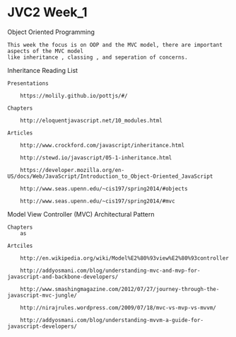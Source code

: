 JVC2 Week_1
====

Object Oriented Programming

	This week the focus is on OOP and the MVC model, there are important aspects of the MVC model
	like inheritance , classing , and seperation of concerns.


Inheritance Reading List

	Presentations

		https://molily.github.io/pottjs/#/

	Chapters

		http://eloquentjavascript.net/10_modules.html

	Articles

		http://www.crockford.com/javascript/inheritance.html

		http://stewd.io/javascript/05-1-inheritance.html

		https://developer.mozilla.org/en-US/docs/Web/JavaScript/Introduction_to_Object-Oriented_JavaScript

		http://www.seas.upenn.edu/~cis197/spring2014/#objects

		http://www.seas.upenn.edu/~cis197/spring2014/#mvc



Model View Controller (MVC) Architectural Pattern

	Chapters
		as

	Artciles

		http://en.wikipedia.org/wiki/Model%E2%80%93view%E2%80%93controller

		http://addyosmani.com/blog/understanding-mvc-and-mvp-for-javascript-and-backbone-developers/

		http://www.smashingmagazine.com/2012/07/27/journey-through-the-javascript-mvc-jungle/

		http://nirajrules.wordpress.com/2009/07/18/mvc-vs-mvp-vs-mvvm/

		http://addyosmani.com/blog/understanding-mvvm-a-guide-for-javascript-developers/